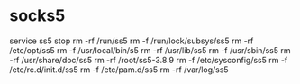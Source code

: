 # socks5
service ss5 stop
rm -rf /run/ss5
rm -f 	/run/lock/subsys/ss5
rm -rf /etc/opt/ss5
rm -f /usr/local/bin/s5
rm -rf 	/usr/lib/ss5
rm -f /usr/sbin/ss5
rm -rf /usr/share/doc/ss5
rm -rf /root/ss5-3.8.9
rm -f /etc/sysconfig/ss5
rm -f /etc/rc.d/init.d/ss5
rm -f /etc/pam.d/ss5
rm -rf /var/log/ss5
